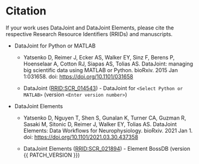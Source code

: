 
# Citation

If your work uses DataJoint and DataJoint Elements, please cite the respective Research
Resource Identifiers (RRIDs) and manuscripts.

- DataJoint for Python or MATLAB

  -  Yatsenko D, Reimer J, Ecker AS, Walker EY, Sinz F, Berens P, Hoenselaar A, Cotton
      RJ, Siapas AS, Tolias AS. DataJoint: managing big scientific data using MATLAB or
      Python. bioRxiv. 2015 Jan 1:031658. doi: https://doi.org/10.1101/031658

  - DataJoint ([RRID:SCR_014543](https://scicrunch.org/resolver/SCR_014543)) - DataJoint
    for `<Select Python or MATLAB>` (version `<Enter version number>`)

- DataJoint Elements

  - Yatsenko D, Nguyen T, Shen S, Gunalan K, Turner CA, Guzman R, Sasaki M, Sitonic D,
    Reimer J, Walker EY, Tolias AS. DataJoint Elements: Data Workflows for
    Neurophysiology. bioRxiv. 2021 Jan 1. doi: https://doi.org/10.1101/2021.03.30.437358

  - DataJoint Elements ([RRID:SCR_021894](https://scicrunch.org/resolver/SCR_021894)) -
    Element BossDB (version {{ PATCH_VERSION }})
